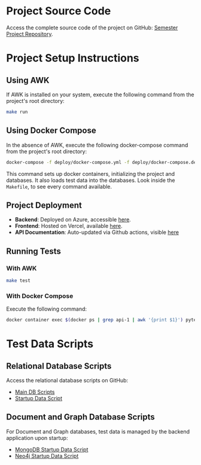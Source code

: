 
# Project Source Code

Access the complete source code of the project on GitHub: [Semester Project Repository](https://github.com/kea-semester-1/Semester-Project).

# Project Setup Instructions

## Using AWK

If AWK is installed on your system, execute the following command from the project's root directory:

```bash
make run
```


## Using Docker Compose

In the absence of AWK, execute the following docker-compose command from the project's root directory:

```bash
docker-compose -f deploy/docker-compose.yml -f deploy/docker-compose.dev.yml --project-directory . up --build
```


This command sets up docker containers, initializing the project and databases. It also loads test data into the databases.
Look inside the `Makefile`, to see every command available.

## Project Deployment

- **Backend**: Deployed on Azure, accessible [here](https://rpg-project.azurewebsites.net/api/docs).
- **Frontend**: Hosted on Vercel, available [here](https://semester-project-rd6f6hfc2-m-n-ms.vercel.app/login).
- **API Documentation**: Auto-updated via Github actions, visible [here](https://github.com/kea-semester-1/Semester-Project/blob/main/docs/API_DOCUMENTATION.md)

## Running Tests

### With AWK

```bash
make test
```

### With Docker Compose

Execute the following command:

```bash
docker container exec $(docker ps | grep api-1 | awk '{print $1}') pytest ./rpg_api/tests/pytest -s
```

# Test Data Scripts

## Relational Database Scripts

Access the relational database scripts on GitHub:
- [Main DB Scripts](https://github.com/kea-semester-1/Semester-Project/tree/main/db-scripts)
- [Startup Data Script](https://github.com/kea-semester-1/Semester-Project/blob/main/rpg_api/web/startup_data_pg.py)

## Document and Graph Database Scripts

For Document and Graph databases, test data is managed by the backend application upon startup:
- [MongoDB Startup Data Script](https://github.com/kea-semester-1/Semester-Project/blob/main/rpg_api/web/startup_data_mongo.py)
- [Neo4j Startup Data Script](https://github.com/kea-semester-1/Semester-Project/blob/main/rpg_api/web/startup_data_neo4j.py)
```
